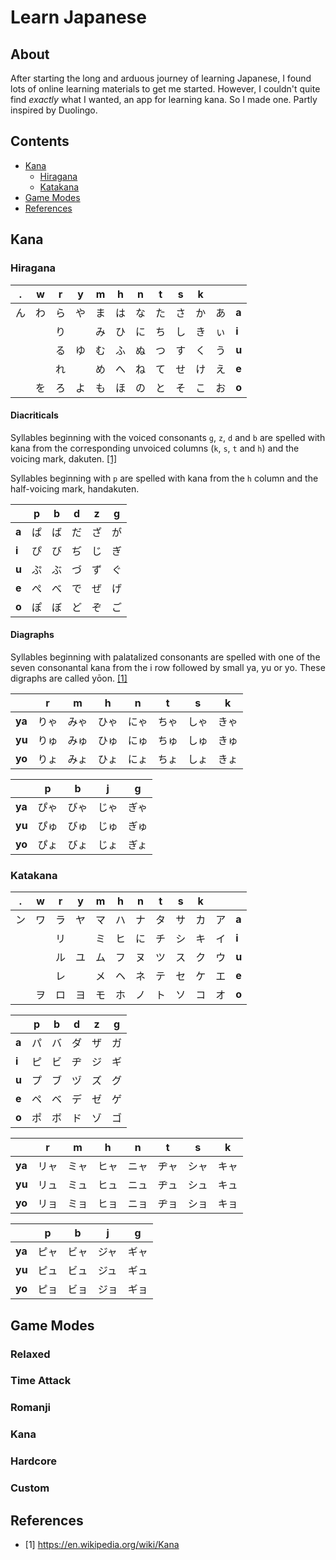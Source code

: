 # Learn Japanese

## About
After starting the long and arduous journey of learning Japanese, I found lots of online learning materials to get me started. However, I couldn't quite find *exactly* what I wanted, an app for learning kana. So I made one. Partly inspired by Duolingo.

## Contents
* [Kana](#kana)
  * [Hiragana](#hiragana)
  * [Katakana](#katakana)
* [Game Modes](#game-modes)
* [References](#references)
## Kana

### Hiragana
| .  | w | r  | y | m  | h  | n | t  | s | k  |    |       |
|----|---|----|---|----|----|---|----|---|----|----|-------|
| ん | わ | ら | や | ま | は | な | た | さ | か | あ | **a** |
|   |    | り |    | み | ひ | に | ち | し | き | ぃ | **i** |
|   |    | る | ゆ | む | ふ | ぬ | つ | す | く | う | **u** |
|   |    | れ |    | め | へ | ね | て | せ | け | え | **e** |
|   | を | ろ | よ  | も | ほ | の | と | そ | こ | お | **o** |

#### Diacriticals
Syllables beginning with the voiced consonants `g`, `z`, `d` and `b` are spelled with kana from the corresponding
unvoiced columns (`k`, `s`, `t` and `h`) and the voicing mark, dakuten. [[1]](#1)

Syllables beginning with `p` are spelled with kana from the `h` column and the half-voicing mark, handakuten.

|     |  p  |  b  |  d  |  z  |  g  |
|-----|-----|-----|-----|-----|-----|
|**a**|  ぱ |  ば  | だ  | ざ  |  が  |
|**i**|  ぴ |  び  | ぢ  | じ  |  ぎ  |
|**u**|  ぷ |  ぶ  | づ  | ず  |  ぐ  |
|**e**|  ぺ |  べ  | で  | ぜ  |  げ  |
|**o**|  ぽ |  ぼ  | ど  | ぞ  |  ご  |

#### Diagraphs

Syllables beginning with palatalized consonants are spelled with one of the seven consonantal kana from the i row
followed by small ya, yu or yo. These digraphs are called yōon. [[1]](#1)

|      |   r   |   m   |   h   |   n   |   t   |   s   |   k   |
|------|-------|-------|-------|-------|-------|-------|-------|
|**ya**| りゃ  |  みゃ  |  ひゃ  |  にゃ  |  ちゃ |  しゃ   | きゃ  |
|**yu**| りゅ  |  みゅ  |  ひゅ  |  にゅ  |  ちゅ |	 しゅ   | きゅ  |
|**yo**| りょ  |  みょ  |  ひょ  |  にょ  |  ちょ |  しょ   | きょ  |

|      |   p   |   b   |   j   |   g   |
|------|-------|-------|-------|-------|
|**ya**| ぴゃ  |  びゃ  |  じゃ  |  ぎゃ  |
|**yu**| ぴゅ  |  びゅ  |  じゅ  |  ぎゅ  |
|**yo**| ぴょ  |  びょ  |  じょ  |  ぎょ  |

### Katakana
| .  | w | r  | y | m  | h  | n | t  | s | k  |    |       |
|----|---|----|---|----|----|---|----|---|----|----|-------|
| ン | ワ | ラ | ヤ | マ | ハ | ナ | タ | サ | カ | ア | **a** |
|   |    | リ |    | ミ | ヒ | に | チ | シ | キ | イ | **i** |
|   |    | ル | ユ | ム | フ | ヌ | ツ | ス | ク | ウ | **u** |
|   |    | レ |    | メ | ヘ | ネ | テ | セ | ケ | エ | **e** |
|   | ヲ | ロ | ヨ  | モ | ホ | ノ | ト | ソ | コ | オ | **o** |

|     |  p  |  b  |  d  |  z  |  g  |
|-----|-----|-----|-----|-----|-----|
|**a**|  パ |  バ  | ダ  | ザ  |  ガ  |
|**i**|  ピ |  ビ  | ヂ  | ジ  |  ギ  |
|**u**|  プ |  ブ  | ヅ  | ズ  |  グ  |
|**e**|  ペ |  ベ  | デ  | ゼ  |  ゲ  |
|**o**|  ポ |  ボ  | ド  | ゾ  |  ゴ  |

|      |   r   |   m   |   h   |   n   |   t   |   s   |   k   |
|------|-------|-------|-------|-------|-------|-------|-------|
|**ya**| リャ  |  ミャ  |  ヒャ  |  ニャ  |  ヂャ |  シャ   | キャ  |
|**yu**| リュ  |  ミュ  |  ヒュ  |  ニュ  |  ヂュ |	 シュ   | キュ  |
|**yo**| リョ  |  ミョ  |  ヒョ  |  ニョ  |  ヂョ |  ショ   | キョ  |

|      |   p   |   b   |   j   |   g   |
|------|-------|-------|-------|-------|
|**ya**| ピャ  |  ビャ  |  ジャ  |  ギャ  |
|**yu**| ピュ  |  ビュ  |  ジュ  |  ギュ  |
|**yo**| ピョ  |  ビョ  |  ジョ  |  ギョ  |

## Game Modes

### Relaxed

### Time Attack

### Romanji

### Kana

### Hardcore

### Custom

## References
- [<a id="1">1</a>] https://en.wikipedia.org/wiki/Kana